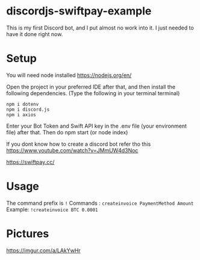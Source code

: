# discordjs-swiftpay-example
This is my first Discord bot, and I put almost no work into it. I just needed to have it done right now.

# Setup
You will need node installed
https://nodejs.org/en/

Open the project in your preferred IDE after that, and then install the following dependencies.
(Type the following in your terminal terminal)
```
npm i dotenv
npm i discord.js
npm i axios
```

Enter your Bot Token and Swift API key in the .env file (your environment file) after that.
Then do npm start (or node index)

If you dont know how to create a discord bot refer tho this
https://www.youtube.com/watch?v=JMmUW4d3Noc

https://swiftpay.cc/

# Usage

The command prefix is ```!``` 
Commands : 
```createinvoice PaymentMethod Amount```
Example: ```!createinvoice BTC 0.0001```

# Pictures
https://imgur.com/a/LAkYwHr
